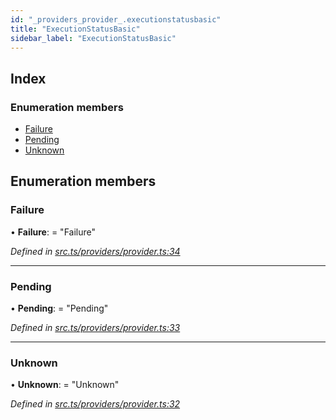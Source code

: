 ```yaml
---
id: "_providers_provider_.executionstatusbasic"
title: "ExecutionStatusBasic"
sidebar_label: "ExecutionStatusBasic"
---
```


## Index

### Enumeration members

* [Failure](_providers_provider_.executionstatusbasic.md#failure)
* [Pending](_providers_provider_.executionstatusbasic.md#pending)
* [Unknown](_providers_provider_.executionstatusbasic.md#unknown)

## Enumeration members

###  Failure

• **Failure**: = "Failure"

*Defined in [src.ts/providers/provider.ts:34](https://github.com/nearprotocol/nearlib/blob/476d416/src.ts/providers/provider.ts#L34)*

___

###  Pending

• **Pending**: = "Pending"

*Defined in [src.ts/providers/provider.ts:33](https://github.com/nearprotocol/nearlib/blob/476d416/src.ts/providers/provider.ts#L33)*

___

###  Unknown

• **Unknown**: = "Unknown"

*Defined in [src.ts/providers/provider.ts:32](https://github.com/nearprotocol/nearlib/blob/476d416/src.ts/providers/provider.ts#L32)*
